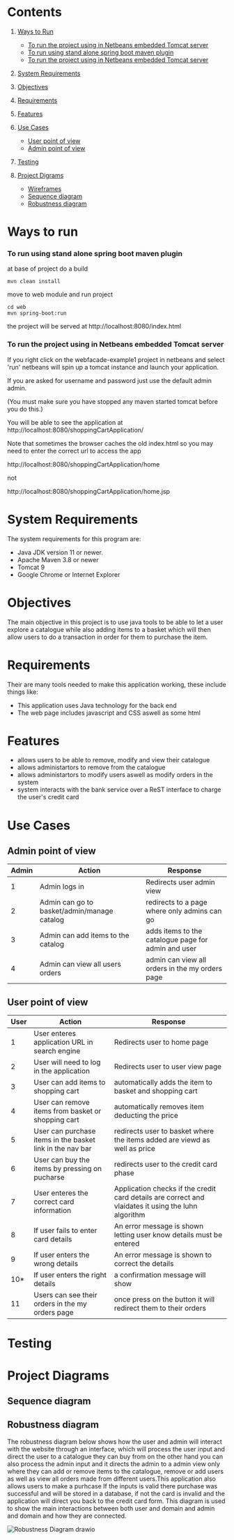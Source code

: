 # Contents
1) [Ways to Run](#Ways-to-run)
    - [To run the project using in Netbeans embedded Tomcat server](#To-run-the-project-using-in-Netbeans-embedded-Tomcat-server)
    - [To run using stand alone spring boot maven plugin](#To-run-using-stand-alone-spring-boot-maven-plugin)
    - [To run the project using in Netbeans embedded Tomcat server](#To-run-the-project-using-in-Netbeans-embedded-Tomcat-server)
2) [System Requirements](#system-requirements)

3) [Objectives](#Objectives)

4) [Requirements](#Requirements)

5) [Features](#Reatures)

6) [Use Cases](#Use-cases)
    - [User point of view](#User-point-of-view)
    - [Admin point of view](#Admin-point-of-view)

8) [Testing](#testing)

9) [Project Digrams](#Project-diagrams)
    - [Wireframes](#Wireframes)
    - [Sequence diagram](#Uml-class-diagram)
    - [Robustness diagram](#Robustness-diagram)


# Ways to run

### To run using stand alone spring boot maven plugin

at base of project do a build
```
mvn clean install
```
move to web module and run project
```
cd web
mvn spring-boot:run
```
the project will be served at http://localhost:8080/index.html


### To run the project using in Netbeans embedded Tomcat server

If you right click on the webfacade-example1 project in netbeans and select 'run' netbeans will spin up a tomcat instance and launch your application.

If you are asked for username and password just use the default admin admin.
 
(You must make sure you have stopped any maven started tomcat before you do this.)

You will be able to see the application at http://localhost:8080/shoppingCartApplication/

Note that sometimes the browser caches the old index.html so you may need to enter the correct url to access the app

http://localhost:8080/shoppingCartApplication/home

not

http://localhost:8080/shoppingCartApplication/home.jsp

# System Requirements
The system requirements for this program are:

- Java JDK version 11 or newer.
- Apache Maven 3.8 or newer
- Tomcat 9
- Google Chrome or Internet Explorer

# Objectives
The main objective in this project is to use java tools to be able to let a
user explore a catalogue while also adding items to a basket which will then 
allow users to do a transaction in order for them to purchase the item.


# Requirements
Their are many tools needed to make this application working, these include things like:
- This application uses Java technology for the back end 
- The web page includes javascript and CSS aswell as some html

# Features
- allows users to be able to remove, modify and view their catalogue
- allows administartors to remove from the catalogue
- allows administartors to modify users aswell as modify orders in the system
- system interacts with the bank service over a ReST interface to charge the user's credit card 

# Use Cases

## Admin point of view

| Admin | Action | Response|
|------|--------|---------|
| 1 | Admin logs in | Redirects user admin view | 
| 2 | Admin can go to basket/admin/manage catalog| redirects to a page where only admins can go|
| 3 | Admin can add items to the catalog | adds items to the catalogue page for admin and user|
| 4 | Admin can view all users orders| admin can view all orders in the my orders page|

## User point of view

|User | Action | Response|
|------|--------|---------|
| 1 | User enteres application URL in search engine | Redirects user to home page |
| 2 | User will need to log in the application | Redirects user to user view page |
| 3 | User can add items to shopping cart | automatically adds the item to basket and shopping cart |
| 4 | User can remove items from basket or shopping cart | automatically removes item deducting the price|
| 5 | User can purchase items in the basket link in the nav bar | redirects user to basket where the items added are viewd as well as price |
| 6 | User can buy the items by pressing on pucharse | redirects user to the credit card phase |
| 7 | User enteres the correct card information | Application checks if the credit card details are correct and vlaidates it using the luhn algorithm
| 8 | If user fails to enter card details | An error message is shown letting user know details must be entered|
| 9 | If user enters the wrong details | An error message is shown to correct the details |
| 10* | If user enters the right details | a confirmation message will show |
| 11 | Users can see their orders in the my orders page | once press on the button it will redirect them to their orders|


# Testing

# Project Diagrams
## Sequence diagram
## Robustness diagram
The robustness diagram below shows how the user and admin will interact with the website through an interface, which will process the user input and direct the user to a catalogue they can buy from on the other hand you can also process the admin input and it directs the admin to a admin view only where they can add or remove items to the catalogue, remove or add users as well as view all orders made from different users.This application also allows users to make a purhcase If the inputs is valid there purchase was successful and will be stored in a database, if not the card is invalid and the application will direct you back to the credit card form. This diagram is used to show the main interactions between both user and domain and admin and domain and how they are connected.

![Robustness Diagram drawio](https://user-images.githubusercontent.com/71653944/147790847-db183617-697a-4772-8da4-b0edda906f31.png)
